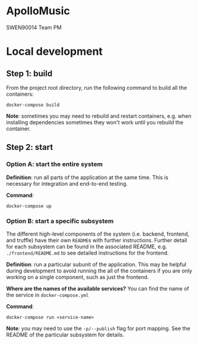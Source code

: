 # ApolloMusic

SWEN90014 Team PM

# Local development

## Step 1: build

From the project root directory, run the following command to build all the containers:

`docker-compose build`

**Note**: sometimes you may need to rebuild and restart containers, e.g. when installing dependencies sometimes they won't work until you rebuild the container.

## Step 2: start

### Option A: start the entire system

**Definition**: run all parts of the application at the same time. This is necessary for integration and end-to-end testing.

**Command**:

`docker-compose up`

### Option B: start a specific subsystem

The different high-level components of the system (i.e. backend, frontend, and truffle) have their own `README`s with further instructions. Further detail for each subsystem can be found in the associated README, e.g. `./frontend/README.md` to see detailed instructions for the frontend.

**Definition**: run a particular subunit of the application. This may be helpful during development to avoid running the all of the containers if you are only working on a single component, such as just the frontend.

**Where are the names of the available services?** You can find the name of the service in `docker-compose.yml`

**Command**:

`docker-compose run <service-name>`

**Note**: you may need to use the `-p/--publish` flag for port mapping. See the README of the particular subsystem for details.
